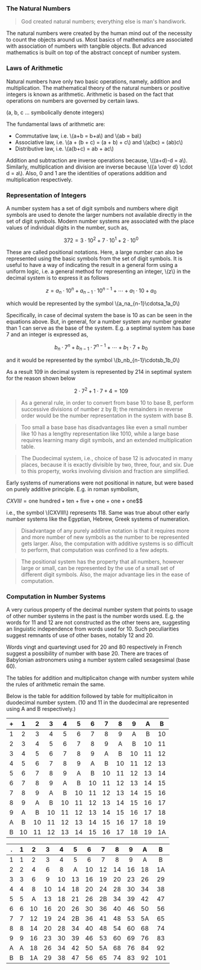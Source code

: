 ### The Natural Numbers

> God created natural numbers; everything else is man's handiwork.

The natural numbers were created by the human mind out of the necessity to count the objects around us. Most basics of mathematics are associated with association of numbers with tangible objects. But advanced mathematics is built on top of the abstract concept of number system.

### Laws of Arithmetic

Natural numbers have only two basic operations, namely, addition and multiplication. The mathematical theory of the natural numbers or positive integers is known as arithmetic. Arithmetic is based on the fact that operations on numbers are governed by certain laws.

(a, b, c ... symbolically denote integers)

The fundamental laws of arithmetic are:

* Commutative law, i.e. \\(a+b = b+a\\) and \\(ab = ba\\)
* Associative law, i.e. \\(a + (b + c) = (a + b) + c\\) and \\(a(bc) = (ab)c\\)
* Distributive law, i.e. \\(a(b+c) = ab + ac\\)

Addition and subtraction are inverse operations because, \\((a+d)-d = a\\). Similarly, multiplication and division are inverse because \\({a \over d} \cdot d = a\\). Also, 0 and 1 are the identities of operations addition and multiplication respectively.

### Representation of Integers

A number system has a set of digit symbols and numbers where digit symbols are used to denote the larger numbers not available directly in the set of digit symbols. Modern number systems are associated with the place values of individual digits in the number, such as,

$$ 372 = 3 \cdot 10^2 + 7 \cdot 10^1 + 2 \cdot 10^0$$

These are called positional notations. Here, a large number can also be represented using the basic symbols from the set of digit symbols. It is useful to have a way of indicating the result in a general form using a uniform logic, i.e. a general method for representing an integer, \\(z\\) in the decimal system is to express it as follows

$$z = a_n \cdot 10^n + a_{n-1} \cdot 10^{n-1} + \cdots + a_1 \cdot 10 + a_0$$

which would be represented by the symbol \\(a_na_{n-1}\cdotsa_1a_0\\)

Specifically, in case of decimal system the base is 10 as can be seen in the equations above. But, in general, for a number system any number greater than 1 can serve as the base of the system. E.g. a septimal system has base 7 and an integer is expressed as,

$$b_n \cdot 7^n + b_{n-1} \cdot 7^{n-1} + \cdots + b_1 \cdot 7 + b_0$$

and it would be represented by the symbol \\(b_nb_{n-1}\cdotsb_1b_0\\)

As a result 109 in decimal system is represented by 214 in septimal system for the reason shown below 

$$2 \cdot 7^2 + 1 \cdot 7 + 4 = 109$$

> As a general rule, in order to convert from base 10 to base B, perform successive divisions of number z by B; the remainders in reverse order would be the number representation in the system with base B.

> Too small a base base has disadvantages like even a small number like 10 has a lengthy representation like 1010, while a large base requires learning many digit symbols, and an extended multiplication table. 

> The Duodecimal system, i.e., choice of base 12 is advocated in many places, because it is exactly divisible by two, three, four, and six. Due to this property, works involving division and fraction are simplified.

Early systems of numerations were not positional in nature, but were based on purely additive principle. E.g. in roman symbolism, 

$CXVIII = \text{one hundred} + \text{ten} + \text{five} + \text{one} + \text{one} + \text{one}$$$

i.e., the symbol \\(CXVIII\\) represents 118. Same was true about other early number systems like the Egyptian, Hebrew, Greek systems of numeration.

> Disadvantage of any purely additive notation is that it requires more and more number of new symbols as the number to be represented gets larger. Also, the computation with additive systems is so difficult to perform, that computation was confined to a few adepts.

> The positional system has the property that all numbers, however large or small, can be represented by the use of a small set of different digit symbols. Also, the major advantage lies in the ease of computation.

### Computation in Number Systems

A very curious property of the decimal number system that points to usage of other number systems in the past is the number words used. E.g. the words for 11 and 12 are not constructed as the other teens are, suggesting an linguistic independence from words used for 10. Such peculiarities suggest remnants of use of other bases, notably 12 and 20.

Words vingt and quartevingt used for 20 and 80 respectively in French suggest a possibility of number with base 20. There are traces of Babylonian astronomers using a number system called sexagesimal (base 60).

The tables for addition and multiplicaiton change with number system while the rules of arithmetic remain the same.

Below is the table for addition followed by table for multiplicaiton in duodecimal number system. (10 and 11 in the duodecimal are represented using A and B respectively.)

| + | 1 | 2 | 3 | 4 | 5 | 6 | 7 | 8 | 9 | A | B |
|:-:|:-:|:-:|:-:|:-:|:-:|:-:|:-:|:-:|:-:|:-:|:-:|
| 1 | 2 | 3 | 4 | 5 | 6 | 7 | 8 | 9 | A | B | 10 |
| 2 | 3 | 4 | 5 | 6 | 7 | 8 | 9 | A | B | 10 | 11 |
| 3 | 4 | 5 | 6 | 7 | 8 | 9 | A | B | 10 | 11 | 12 |
| 4 | 5 | 6 | 7 | 8 | 9 | A | B | 10 | 11 | 12 | 13 |
| 5 | 6 | 7 | 8 | 9 | A | B | 10 | 11 | 12 | 13 | 14 |
| 6 | 7 | 8 | 9 | A | B | 10 | 11 | 12 | 13 | 14 | 15 |
| 7 | 8 | 9 | A | B | 10 | 11 | 12 | 13 | 14 | 15 | 16 |
| 8 | 9 | A | B | 10 | 11 | 12 | 13 | 14 | 15 | 16 | 17 |
| 9 | A | B | 10 | 11 | 12 | 13 | 14 | 15 | 16 | 17 | 18 |
| A | B | 10 | 11 | 12 | 13 | 14 | 15 | 16 | 17 | 18 | 19 |
| B | 10 | 11 | 12 | 13 | 14 | 15 | 16 | 17 | 18 | 19 | 1A | 

| . | 1 | 2 | 3 | 4 | 5 | 6 | 7 | 8 | 9 | A | B |
|:-:|:-:|:-:|:-:|:-:|:-:|:-:|:-:|:-:|:-:|:-:|:-:|
| 1 | 1 | 2 | 3 | 4 | 5 | 6 | 7 | 8 | 9 | A | B |
| 2 | 2 | 4 | 6 | 8 | A | 10 | 12 | 14 | 16 | 18 | 1A |
| 3 | 3 | 6 | 9 | 10 | 13 | 16 | 19 | 20 | 23 | 26 | 29 |
| 4 | 4 | 8 | 10 | 14 | 18 | 20 | 24 | 28 | 30 | 34 | 38 |
| 5 | 5 | A | 13 | 18 | 21 | 26 | 2B | 34 | 39 | 42 | 47 |
| 6 | 6 | 10 | 16 | 20 | 26 | 30 | 36 | 40 | 46 | 50 | 56 |
| 7 | 7 | 12 | 19 | 24 | 2B | 36 | 41 | 48 | 53 | 5A | 65 |
| 8 | 8 | 14 | 20 | 28 | 34 | 40 | 48 | 54 | 60 | 68 | 74 |
| 9 | 9 | 16 | 23 | 30 | 39 | 46 | 53 | 60 | 69 | 76 | 83 |
| A | A | 18 | 26 | 34 | 42 | 50 | 5A | 68 | 76 | 84 | 92 |
| B | B | 1A | 29 | 38 | 47 | 56 | 65 | 74 | 83 | 92 | 101 | 
